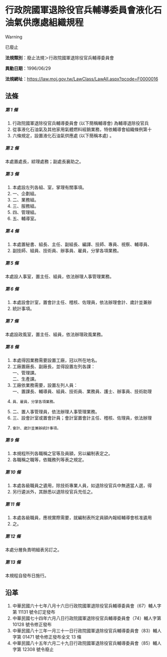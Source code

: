 # 行政院國軍退除役官兵輔導委員會液化石油氣供應處組織規程


> [!WARNING]
> 已廢止


**法規類別**：廢止法規＞行政院國軍退除役官兵輔導委員會

**異動日期**：1996/06/29  

**法規網址**：https://law.moj.gov.tw/LawClass/LawAll.aspx?pcode=F0000016



## 法條
##### 第 1 條
1. 行政院國軍退除役官兵輔導委員會 (以下簡稱輔導會) 為輔導退除役官兵
1. 從事液化石油氣及其他家用氣體燃料經銷業務，特依輔導會組織條例第十
1. 六條規定，設置液化石油氣供應處 (以下簡稱本處) 。

##### 第 2 條
本處置處長，綜理處務；副處長襄助之。

##### 第 3 條
1. 本處設左列各組、室，掌理有關事項。
1. 一、企劃組。
1. 二、業務組。
1. 三、服務組。
1. 四、管理組。
1. 五、輔導室。

##### 第 4 條
1. 本處置秘書、組長、主任、副組長、編譯、技師、專員、視察、輔導員、
1. 副技師、組員、技術員、辦事員、雇員，分掌各項業務。

##### 第 5 條
本處設人事室，置主任、組員，依法辦理人事管理業務。

##### 第 6 條
1. 本處設會計室，置會計主任、稽核、佐理員，依法辦理會計、歲計並兼辦
1. 統計事項。

##### 第 7 條
本處設政風室，置主任、組員，依法辦理政風業務。

##### 第 8 條
1. 本處得因業務需要設置工廠，冠以所在地名。
1. 工廠置廠長、副廠長，並得設置左列各課：  
一、管理課。  
二、生產課。
1. 工廠依業務需要，設置左列人員：  
一、置課長、輔導員、組員、技術員、業務員、護士、辦事員、技術助理
1.     員、雇員，分掌各項業務。
1. 二、置人事管理員，依法辦理人事管理業務。
1. 三、設會計室或置會計員；會計室置會計主任、稽核、佐理員，依法辦理
1.     會計、歲計並兼辦統計事項。

##### 第 9 條
1. 本規程所列各職稱之官等及員額，另以編制表定之。
1. 各職稱之職等，依職務列等表之規定。

##### 第 10 條
1. 本處各級職員之遴用，除技術專業人員，如退除役官兵中無適當人選，得
1. 另行遴派外，其餘悉以退除役官兵充任之。

##### 第 11 條
1. 本處各級職員，應視實際需要，就編制表所定員額內報經輔導會核准遴用
1. 之。

##### 第 12 條
本處分層負責明細表另訂之。

##### 第 13 條
本規程自發布日施行。

## 沿革
1. 中華民國六十七年八月十六日行政院國軍退除役官兵輔導委員會（67）輔人字第 11131  號令訂定發布
1. 中華民國七十四年六月八日行政院國軍退除役官兵輔導委員會（74）輔人字第 10128  號令修正發布
1. 中華民國八十三年一月三十一日行政院國軍退除役官兵輔導委員會（83）輔人字第 01471  號令修正發布全文 13 條
1. 中華民國八十五年六月二十九日行政院國軍退除役官兵輔導委員會（85）輔人字第 12308  號令廢止
